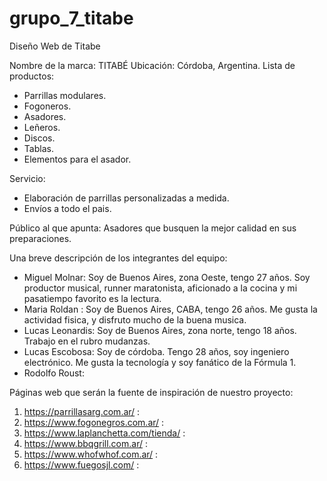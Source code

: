 # grupo_7_titabe
Diseño Web de Titabe

Nombre de la marca: TITABÉ
Ubicación: Córdoba, Argentina.
Lista de productos:

- Parrillas modulares.
- Fogoneros.
- Asadores.
- Leñeros.
- Discos.
- Tablas.
- Elementos para el asador.

Servicio:
- Elaboración de parrillas personalizadas a medida.
- Envíos a todo el pais.

Público al que apunta: Asadores que busquen la mejor calidad en sus preparaciones.

Una breve descripción de los integrantes del equipo:

- Miguel Molnar: Soy de Buenos Aires, zona Oeste, tengo 27 años. Soy productor musical, runner maratonista, aficionado a la cocina y mi pasatiempo favorito es la lectura.
- Maria Roldan : Soy de Buenos Aires, CABA, tengo 26 años. Me gusta la actividad fisica, y disfruto mucho de la buena musica. 
- Lucas Leonardis: Soy de Buenos Aires, zona norte, tengo 18 años. Trabajo en el rubro mudanzas.
- Lucas Escobosa: Soy de córdoba. Tengo 28 años, soy ingeniero electrónico. Me gusta la tecnología y soy fanático de la Fórmula 1.
- Rodolfo Roust: 


Páginas web que serán la fuente de inspiración de nuestro proyecto:

1) https://parrillasarg.com.ar/ : 
2) https://www.fogonegros.com.ar/ : 
3) https://www.laplanchetta.com/tienda/ : 
4) https://www.bbqgrill.com.ar/ : 
5) https://www.whofwhof.com.ar/ : 
5) https://www.fuegosjl.com/ : 
